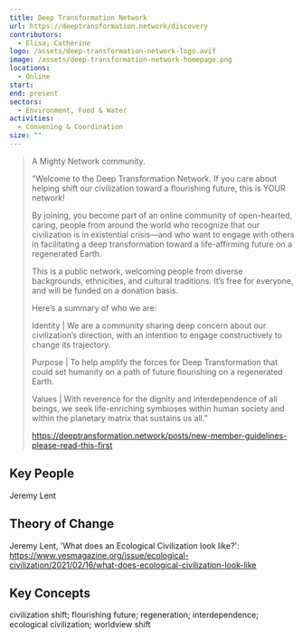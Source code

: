 ```yaml
---
title: Deep Transformation Network
url: https://deeptransformation.network/discovery
contributors:
  - Elisa; Catherine
logo: /assets/deep-transformation-network-logo.avif
image: /assets/deep-transformation-network-homepage.png
locations:
  - Online
start: 
end: present
sectors:
  - Environment, Food & Water
activities:
  - Convening & Coordination
size: ""
---
```

> A Mighty Network community.
> 
> "Welcome to the Deep Transformation Network. If you care about helping shift our civilization toward a flourishing future, this is YOUR network!
> 
> By joining, you become part of an online community of open-hearted, caring, people from around the world who recognize that our civilization is in existential crisis—and who want to engage with others in facilitating a deep transformation toward a life-affirming future on a regenerated Earth.
> 
> This is a public network, welcoming people from diverse backgrounds, ethnicities, and cultural traditions. It’s free for everyone, and will be funded on a donation basis.
> 
> Here’s a summary of who we are:
> 
> Identity | We are a community sharing deep concern about our civilization’s direction, with an intention to engage constructively to change its trajectory.
> 
> Purpose | To help amplify the forces for Deep Transformation that could set humanity on a path of future flourishing on a regenerated Earth.
> 
> Values | With reverence for the dignity and interdependence of all beings, we seek life-enriching symbioses within human society and within the planetary matrix that sustains us all."
> 
> https://deeptransformation.network/posts/new-member-guidelines-please-read-this-first

## Key People

Jeremy Lent

## Theory of Change

Jeremy Lent, 'What does an Ecological Civilization look like?': https://www.yesmagazine.org/issue/ecological-civilization/2021/02/16/what-does-ecological-civilization-look-like 

## Key Concepts

civilization shift; flourishing future; regeneration; interdependence; ecological civilization; worldview shift
